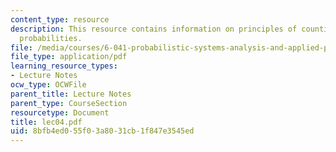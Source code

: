 ```yaml
---
content_type: resource
description: This resource contains information on principles of counting, and binomial
  probabilities.
file: /media/courses/6-041-probabilistic-systems-analysis-and-applied-probability-spring-2006/8bfb4ed055f03a8031cb1f847e3545ed_lec04.pdf
file_type: application/pdf
learning_resource_types:
- Lecture Notes
ocw_type: OCWFile
parent_title: Lecture Notes
parent_type: CourseSection
resourcetype: Document
title: lec04.pdf
uid: 8bfb4ed0-55f0-3a80-31cb-1f847e3545ed
---
```


